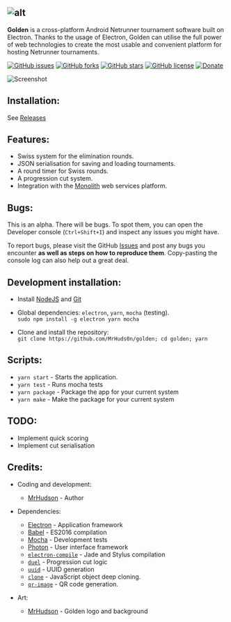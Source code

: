 ![alt](http://i.imgur.com/VKtMI4d.png)
----
**Golden** is a cross-platform Android Netrunner tournament software built on Electron. Thanks to the usage of Electron, Golden can utilise the full power of web technologies to create the most usable and convenient platform for hosting Netrunner tournaments.

[![GitHub issues](https://img.shields.io/github/issues/MrHuds0n/golden.svg)](https://github.com/MrHuds0n/golden/issues)
[![GitHub forks](https://img.shields.io/github/forks/MrHuds0n/golden.svg)](https://github.com/MrHuds0n/golden/network)
[![GitHub stars](https://img.shields.io/github/stars/MrHuds0n/golden.svg)](https://github.com/MrHuds0n/golden/stargazers)
[![GitHub license](https://img.shields.io/badge/license-GPL-blue.svg)](https://raw.githubusercontent.com/MrHuds0n/golden/photon/LICENSE)
[![Donate](https://img.shields.io/badge/donate-paypal-blue.svg)](https://www.paypal.com/cgi-bin/webscr?cmd=_donations&business=mail%40mrhudson%2eyt&lc=PL&item_name=Golden&no_note=0&cn=Donation%20message&no_shipping=2&currency_code=EUR&bn=PP%2dDonationsBF%3abtn_donateCC_LG%2egif%3aNonHosted)

![Screenshot](http://i.imgur.com/BULZIcW.png)

## Installation:

See [Releases](https://github.com/MrHuds0n/golden/releases)

## Features:

- Swiss system for the elimination rounds.
- JSON serialisation for saving and loading tournaments.
- A round timer for Swiss rounds.
- A progression cut system.
- Integration with the [Monolith](http://monolith.ga) web services platform.

## Bugs:

This is an alpha. There will be bugs. To spot them, you can open the Developer console (`Ctrl+Shift+I`) and inspect any issues you might have.

To report bugs, please visit the GitHub [Issues](https://github.com/MrHuds0n/golden/issues) and post any bugs you encounter **as well as steps on how to reproduce them**. Copy-pasting the console log can also help out a great deal.

## Development installation:

- Install [NodeJS](https://nodejs.org/en/) and [Git](https://git-scm.com/)

- Global dependencies: `electron`, `yarn`, `mocha` (testing).  
`sudo npm install -g electron yarn mocha`

- Clone and install the repository:  
`git clone https://github.com/MrHuds0n/golden; cd golden; yarn`

## Scripts:
- `yarn start` - Starts the application.
- `yarn test` - Runs mocha tests
- `yarn package` - Package the app for your current system
- `yarn make` - Make the package for your current system

## TODO:
- Implement quick scoring
- Implement cut serialisation

## Credits:
- Coding and development:
  - [MrHudson](http://mrhudson.yt) - Author
- Dependencies:
  - [Electron](https://electron.atom.io/) - Application framework
  - [Babel](https://babeljs.io/) - ES2016 compilation
  - [Mocha](https://mochajs.org/) - Development tests
  - [Photon](http://photonkit.com) - User interface framework
  - [`electron-compile`](https://github.com/electron/electron-compile) - Jade and Stylus compilation
  - [`duel`](https://github.com/clux/duel) - Progression cut logic
  - [`uuid`](https://github.com/kelektiv/node-uuid) - UUID generation
  - [`clone`](https://www.npmjs.com/package/clone) - JavaScript object deep cloning.
  - [`qr-image`](https://www.npmjs.com/package/qr-image) - QR code generation.

- Art:
  - [MrHudson](http://mrhudson.yt) - Golden logo and background
